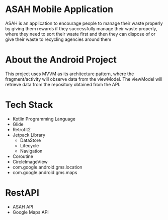 # ASAH Mobile Application
ASAH is an application to encourage people to manage their waste properly by giving them rewards if they successfully manage their waste properly, where they need to sort their waste first and then they can dispose of or give their waste to recycling agencies around them

# About the Android Project
This project uses MVVM as its architecture pattern, where the fragment/activity will observe data from the viewModel. The viewModel will retrieve data from the repository obtained from the API.

# Tech Stack
- Kotlin Programming Language
- Glide
- Retrofit2
- Jetpack Library
  - DataStore
  - Lifecycle
  - Navigation
- Coroutine
- CircleImageView
- com.google.android.gms.location
- com.google.android.gms.maps

# RestAPI
- ASAH API
- Google Maps API
